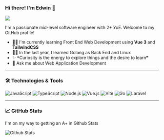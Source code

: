### Hi there! I'm Edwin 👋

<img src="https://img.freepik.com/premium-photo/comfortable-modern-home-office-workspace-with-laptop-computer-mockup-lowlight-3d-render_67155-17925.jpg?w=1380">

I'm a passionate mid-level software engineer with 2+ YoE. Welcome to my GitHub profile!
- 🏄‍♂️ I'm currently learning Front End Web Development using **Vue 3** and **TailwindCSS**
- 💪🏽 In the last year, I learned Golang as Back End and Linux
- ✨ ❝Curiosity is the energy to explore things and the desire to learn❞
- 💬 Ask me about Web Application Development

---

### 🛠️ Technologies & Tools

![JavaScript](https://img.shields.io/badge/-JavaScript-333333?style=flat&logo=javascript)
![TypeScript](https://img.shields.io/badge/-TypeScript-333333?style=flat&logo=typescript)
![Node.js](https://img.shields.io/badge/-Node.js-333333?style=flat&logo=node.js)
![Vue.js](https://img.shields.io/badge/-Vue.js-333333?style=flat&logo=vue.js)
![Vite](https://img.shields.io/badge/-Vite-333333?style=flat&logo=vite)
![Go](https://img.shields.io/badge/-Go-333333?style=flat&logo=go)
![Laravel](https://img.shields.io/badge/-Laravel-333333?style=flat&logo=laravel)

---

### 📈 GitHub Stats
I'm on my way to getting an A+ in Github Stats

![Github Stats](https://github-readme-stats.vercel.app/api?username=edsamodra&show_icons=true&theme=radical)
